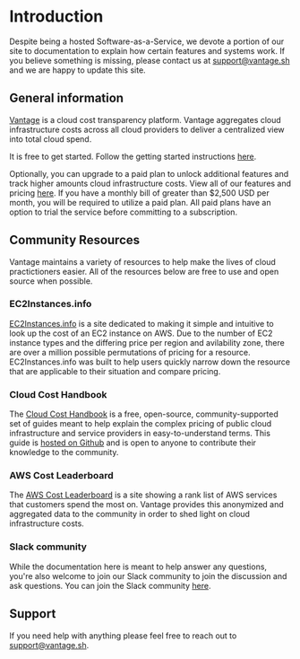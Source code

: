 # Introduction

Despite being a hosted Software-as-a-Service, we devote a portion of our site to documentation to explain how certain features and systems work. If you believe something is missing, please contact us at support@vantage.sh and we are happy to update this site. 

## General information

[Vantage](https://www.vantage.sh/) is a cloud cost transparency platform. Vantage aggregates cloud infrastructure costs across all cloud providers to deliver a centralized view into total cloud spend. 

It is free to get started. Follow the getting started instructions [here](/getting_started/). 

Optionally, you can upgrade to a paid plan to unlock additional features and track higher amounts cloud infrastructure costs. View all of our features and pricing [here](https://www.vantage.sh/pricing). If you have a monthly bill of greater than $2,500 USD per month, you will be required to utilize a paid plan. All paid plans have an option to trial the service before committing to a subscription.

## Community Resources

Vantage maintains a variety of resources to help make the lives of cloud practictioners easier. All of the resources below are free to use and open source when possible.

### EC2Instances.info
[EC2Instances.info](https://instances.vantage.sh/) is a site dedicated to making it simple and intuitive to look up the cost of an EC2 instance on AWS. Due to the number of EC2 instance types and the differing price per region and avilability zone, there are over a million possible permutations of pricing for a resource. EC2Instances.info was built to help users quickly narrow down the resource that are applicable to their situation and compare pricing.

### Cloud Cost Handbook
The [Cloud Cost Handbook](https://handbook.vantage.sh/) is a free, open-source, community-supported set of guides meant to help explain the complex pricing of public cloud infrastructure and service providers in easy-to-understand terms. This guide is [hosted on Github](https://github.com/vantage-sh/handbook) and is open to anyone to contribute their knowledge to the community.

### AWS Cost Leaderboard
The [AWS Cost Leaderboard](https://leaderboard.vantage.sh/) is a site showing a rank list of AWS services that customers spend the most on. Vantage provides this anonymized and aggregated data to the community in order to shed light on cloud infrastructure costs.

### Slack community

While the documentation here is meant to help answer any questions, you're also welcome to join our Slack community to join the discussion and ask questions. You can join the Slack community [here](https://join.slack.com/t/vantagecommunity/shared_invite/zt-oey52myv-gq4AWRKkX25kjp1UGziPTw).

## Support

If you need help with anything please feel free to reach out to support@vantage.sh.